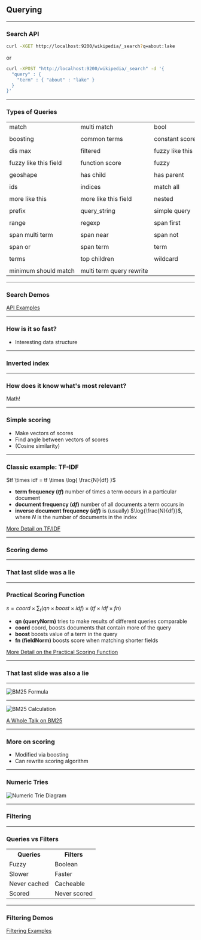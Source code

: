 ## Querying

---

### Search API

```bash
curl -XGET http://localhost:9200/wikipedia/_search?q=about:lake
```

or

```bash
curl -XPOST "http://localhost:9200/wikipedia/_search" -d '{
  "query" : {
    "term" : { "about" : "lake" }
  }
}'
```

---

### Types of Queries

<!-- .slide: style="font-size: 0.7em;" -->

<table>
	<tr>
		<td>match</td>
		<td>multi match</td>
		<td>bool</td>
	</tr>
	<tr>
		<td></td>
	</tr>
	<tr>
		<td>boosting</td>
		<td>common terms</td>
		<td nowrap>constant score</td>
	</tr>
	<tr>
		<td></td>
	</tr>
	<tr>
		<td>dis max</td>
		<td>filtered</td>
		<td>fuzzy like this</td>
	</tr>
	<tr>
		<td></td>
	</tr>
	<tr>
		<td>fuzzy like this field</td>
		<td>function score</td>
		<td>fuzzy</td>
	</tr>
	<tr>
		<td></td>
	</tr>
	<tr>
		<td>geoshape</td>
		<td>has child</td>
		<td>has parent</td>
	</tr>
	<tr>
		<td></td>
	</tr>
	<tr>
		<td>ids</td>
		<td>indices</td>
		<td>match all</td>
	</tr>
	<tr>
		<td></td>
	</tr>
	<tr>
		<td>more like this</td>
		<td>more like this field</td>
		<td>nested</td>
	</tr>
	<tr>
		<td></td>
	</tr>
	<tr>
		<td>prefix</td>
		<td>query_string</td>
		<td>simple query</td>
	</tr>
	<tr>
		<td></td>
	</tr>
	<tr>
		<td>range</td>
		<td>regexp</td>
		<td>span first</td>
	</tr>
	<tr>
		<td></td>
	</tr>
	<tr>
		<td>span multi term</td>
		<td>span near</td>
		<td>span not</td>
	</tr>
	<tr>
		<td></td>
	</tr>
	<tr>
		<td>span or</td>
		<td>span term</td>
		<td>term</td>
	</tr>
	<tr>
		<td></td>
	</tr>
	<tr>
		<td>terms</td>
		<td>top children</td>
		<td>wildcard</td>
	</tr>
	<tr>
		<td></td>
	</tr>
	<tr>
		<td nowrap>minimum should match</td>
		<td nowrap>multi term query rewrite</td>
	</tr>
	<tr></tr>
</table>

---

### Search Demos

[API Examples](console://searching.sense)

---

### How is it so fast?
* Interesting data structure

---

### Inverted index
<div class="row ix-illustration" data-illustration="ix-illustration" ng-controller="InvertedIndexController">
  <div ng-include src="'js/templates/_invindex.html'"></div>
</div>

---

### How does it know what's most relevant?

Math!

---

### Simple scoring

* Make vectors of scores
* Find angle between vectors of scores
* (Cosine similarity)

---

### Classic example: TF-IDF
$tf \times idf = tf \times \log{ \frac{N}{df} }$

* **term frequency ($tf$)** number of times a term occurs in a particular document
* **document frequency ($df$)** number of all documents a term occurs in
* **inverse document frequency ($idf$)** is (usually) $\log{\frac{N}{df}}$, where $N$ is the number of documents in the index

[More Detail on TF/IDF](https://www.elastic.co/guide/en/elasticsearch/guide/current/scoring-theory.html#tfidf)

---

### Scoring demo
<div class="row tfidf-illustration ix-illustration" data-illustration="tfidf-illustration" ng-controller="InvertedIndexController">
  <div ng-include src="'js/templates/_scoring.html'"></div>
</div>

---

### That last slide was a lie

---

### Practical Scoring Function
$s = coord \times \sum_{t} (qn \times boost \times idf) \times (tf \times idf \times fn)$

* **qn (queryNorm)** tries to make results of different queries comparable
* **coord** coord, boosts documents that contain more of the query
* **boost** boosts value of a term in the query
* **fn (fieldNorm)** boosts score when matching shorter fields

[More Detail on  the Practical Scoring Function](https://www.elastic.co/guide/en/elasticsearch/guide/current/practical-scoring-function.html)

---

### That last slide was also a lie

---

![BM25 Formula](images/diagrams/bm25-formula.png)

---

![BM25 Calculation](images/diagrams/bm25-calculation.png)

[A Whole Talk on BM25](https://www.elastic.co/elasticon/conf/2016/sf/improved-text-scoring-with-bm25)

---

### More on scoring

* Modified via boosting
* Can rewrite scoring algorithm

---

### Numeric Tries

![Numeric Trie Diagram](images/diagrams/numeric-trie.png#diagram) <!-- .element style="width: 600px;" -->

---

### Filtering

---

### Queries vs Filters

<table class="qvf">
<tr>
<th>Queries</th>
<th>Filters</th>
</tr>
<tr>
<td>Fuzzy</td>
<td>Boolean</td>
</tr>
<tr>
<td>Slower</td>
<td>Faster</td>
</tr>
<tr>
<td>Never cached</td>
<td>Cacheable</td>
</tr>
<tr>
<td>Scored</td>
<td>Never scored</td>
</tr>
</table>

---

### Filtering Demos

[Filtering Examples](console://searching.sense#L244)

